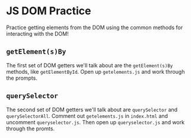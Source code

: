 # JS DOM Practice

Practice getting elements from the DOM using the common methods for interacting with the DOM!

## `getElement(s)By`

The first set of DOM getters we'll talk about are the `getElement(s)By` methods, like `getElementById`. Open up `getelements.js` and work through the prompts.

## `querySelector`

The second set of DOM getters we'll talk about are `querySelector` and `querySelectorAll`. Comment out `getelements.js` in `index.html` and uncomment `queryselector.js`. Then open up `queryselector.js` and work through the promts.